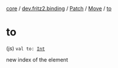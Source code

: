 [core](../../../index.md) / [dev.fritz2.binding](../../index.md) / [Patch](../index.md) / [Move](index.md) / [to](./to.md)

# to

(js) `val to: `[`Int`](https://kotlinlang.org/api/latest/jvm/stdlib/kotlin/-int/index.html)

new index of the element

